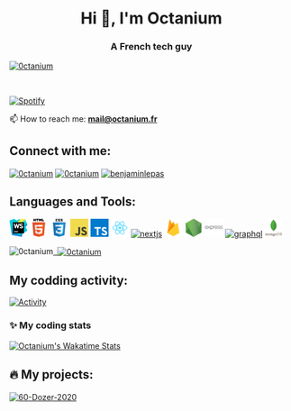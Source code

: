<h1 align="center">Hi 👋, I'm Octanium</h1>
<h3 align="center">A French tech guy</h3>

<p align="left"> <a href="https://twitter.com/0ctanium" target="_blank"><img src="https://img.shields.io/twitter/follow/0ctanium?logo=twitter&style=for-the-badge" alt="0ctanium" /></a> </p>
<br>

<a href="#"><img src="https://novatorem.octanium.vercel.app/api/spotify" alt="Spotify"/></a>

📫  How to reach me: **mail@octanium.fr**

<h2 align="left">Connect with me:</h3>
<p align="left">
<a href="https://twitter.com/0ctanium" target="_blank"><img align="center" src="https://upload.wikimedia.org/wikipedia/sco/9/9f/Twitter_bird_logo_2012.svg" alt="0ctanium" height="32" width="40" /></a>
<a href="https://instagram.com/0ctanium" target="_blank"><img align="center" src="https://upload.wikimedia.org/wikipedia/commons/e/e7/Instagram_logo_2016.svg" alt="0ctanium" height="32" width="32" /></a>
<a href="https://linkedin.com/in/benjaminlepas" target="_blank"><img align="center" src="https://upload.wikimedia.org/wikipedia/commons/8/81/LinkedIn_icon.svg" alt="benjaminlepas" height="32" width="40" /></a>
</p>

<h2 align="left">Languages and Tools:</h3>
<p align="left"> 
<a href="#"><img width="32" height="32" src="webstorm.png" alt="webstorm"/></a>
<a href="#"><img width="32" height="32" src="https://raw.githubusercontent.com/github/explore/80688e429a7d4ef2fca1e82350fe8e3517d3494d/topics/html/html.png" alt="html5"/></a>
<a href="#"><img width="32" height="32" src="https://raw.githubusercontent.com/github/explore/80688e429a7d4ef2fca1e82350fe8e3517d3494d/topics/css/css.png" alt="css3"/></a>
<a href="#"><img width="32" height="32" src="https://raw.githubusercontent.com/github/explore/80688e429a7d4ef2fca1e82350fe8e3517d3494d/topics/javascript/javascript.png" alt="javascript"/></a>
<a href="#"><img width="32" height="32" src="https://raw.githubusercontent.com/github/explore/80688e429a7d4ef2fca1e82350fe8e3517d3494d/topics/typescript/typescript.png" alt="typescript"/></a>
<a href="#"><img width="32" height="32" src="https://raw.githubusercontent.com/github/explore/80688e429a7d4ef2fca1e82350fe8e3517d3494d/topics/react/react.png" alt="react"/></a>
<a href="#"><img width="32" height="32" src="https://camo.githubusercontent.com/e1e113df83e7731fdb90f6f0ab2eeb155fd1b48c27d99814dcf1c23c0acdc6a2/68747470733a2f2f6173736574732e76657263656c2e636f6d2f696d6167652f75706c6f61642f76313636323133303535392f6e6578746a732f49636f6e5f6461726b5f6261636b67726f756e642e706e67" alt="nextjs"/></a>
<a href="#"><img width="32" height="32" src="https://raw.githubusercontent.com/github/explore/80688e429a7d4ef2fca1e82350fe8e3517d3494d/topics/firebase/firebase.png" alt="firebase"/></a>
<a href="#"><img width="32" height="32" src="https://raw.githubusercontent.com/github/explore/80688e429a7d4ef2fca1e82350fe8e3517d3494d/topics/nodejs/nodejs.png" alt="nodejs"/></a>
<a href="#"><img width="32" height="32" src="https://github.com/devicons/devicon/blob/master/icons/express/express-original-wordmark.svg" alt="express"/></a>
<a href="#"><img width="32" height="32" src="https://www.vectorlogo.zone/logos/graphql/graphql-icon.svg" alt="graphql"/></a>
<a href="#"><img width="32" height="32" src="https://github.com/devicons/devicon/blob/master/icons/mongodb/mongodb-original-wordmark.svg" alt="mongodb"/></a>
</p>

<a href="#">
  <picture>
      <source media="(prefers-color-scheme: dark)" srcset="https://github-readme-stats.vercel.app/api/top-langs?username=0ctanium&show_icons=true&locale=en&layout=compact&theme=dark">
      <img align="left" src="https://github-readme-stats.vercel.app/api/top-langs?username=0ctanium&show_icons=true&locale=en&layout=compact&theme=default" alt="0ctanium">
    </picture>
</a>

<a href="#">&nbsp;
  <picture>
      <source media="(prefers-color-scheme: dark)" srcset="https://github-readme-stats.vercel.app/api?username=0ctanium&show_icons=true&locale=en&theme=dark">
      <img align="center" src="https://github-readme-stats.vercel.app/api?username=0ctanium&show_icons=true&locale=en&theme=default" alt="0ctanium">
    </picture>
</a>


<h2 align="left">My codding activity:</h3>
<a href="https://wakatime.com/@Octanium"><img src="https://wakatime.com/share/@Octanium/81420a7f-0a75-44bb-88df-596a6bcb7de5.svg" alt="Activity"/></a>


<h3 align="left">✨ My coding stats</h3>
<p align="left">
<a href="https://wakatime.com/@Octanium" target="_blank">
  <picture>
      <source media="(prefers-color-scheme: dark)" srcset="https://github-readme-stats.vercel.app/api/wakatime?username=Octanium&layout=compact&theme=dark">
      <img  align="center" alt="Octanium's Wakatime Stats" src="https://github-readme-stats.vercel.app/api/wakatime?username=Octanium&layout=compact&theme=default">
    </picture>
  </a> 


<h2 align="left">🔥 My projects:</h1>
<a href="https://github.com/Hackathon-60-Dozer/Hackathon-2020">
  
  <picture>
      <source media="(prefers-color-scheme: dark)" srcset="https://github-readme-stats.vercel.app/api/pin/?username=Hackathon-60-Dozer&repo=Hackathon-2020&theme=dark">
      <img align="center" alt="60-Dozer-2020" src="https://github-readme-stats.vercel.app/api/pin/?username=Hackathon-60-Dozer&repo=Hackathon-2020&theme=default">
    </picture>
</a>










